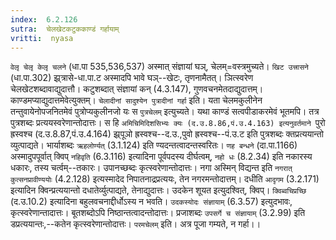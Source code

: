 ```yaml
---
index:  6.2.126
sutra:  चेलखेटकटुककाण्डं गर्हायाम्
vritti:  nyasa
---
```


`वेलृ चेलृ केलृ चलने` (धा.पा 535,536,537) अस्मात् संज्ञायां घञ्, चेलम्=वस्त्रमुच्यते। `खिट उत्त्रासने` (धा.पा.302) झ्र्त्रासे-धा.पा.ट अस्मादपि भावे घञ्--खेटः, तृणनामैतत्। ञित्स्वरेण चेलखेटशब्दावाद्युदात्तौ। कटुशब्दात् संज्ञायां कन् (4.3.147), गुणवचनमेतदाद्युदात्तम्। काण्डमप्याद्युदात्तमेवेत्युक्तम्।
`चेलादीनां सादुश्येन पुत्रादीनां गर्हा` इति। यता चेलमकुलीनेन तन्तुवायेनोपजनितमेवं पुत्रोप्यकुलीनजो यः स `पुत्रचेलम्` इत्युच्यते। यथा काण्डं सत्वपीडाकरमेवं भूतमपि। तत्र पुत्रशब्दः प्रत्ययस्वरेणान्तोदात्तः। स हि `अमिचिमिदिशसिभ्यः क्यः (द.उ.8.86,पं.उ.4.163) इत्यनुवर्तमाने `पुरो ह्रस्वश्च (द.उ.8.87,पं.उ.4.164) झ्र्पूञो ह्रस्वश्च--द.उ.,पुवो ह्रस्वश्च--पं.उ.ट इति पुत्रशब्दः क्तप्रत्ययान्तो व्युत्पाद्यते। भार्याशब्दः `ऋहलोर्ण्यत्` (3.1.124) इति ण्यदन्तत्वादन्तस्वरितः। `णह बन्धने` (दा.पा.1166) अस्मादुपपूर्वात् क्विप् `नहिवृति` (6.3.116) इत्यादिना पूर्वपदस्य दीर्घत्वम्, `नहो धः` (8.2.34) इति नकारस्य धकारः, तस्य चर्त्वम्--तकारः। उपानच्छब्दः कृत्स्वरेणान्तोदात्तः। नगा अस्मिन् विद्यन्त इति `नगरात् कुत्सनप्रावीण्ययोः` (4.2.128) इत्यस्मादेद निपातनाद्रप्रत्ययः, तेन नगरमन्तोदात्तम्। दधीति `आदृगम` (3.2.171) इत्यादिन क्विन्प्रत्ययान्तो दधातेर्व्युत्पाद्यते, तेनाद्युदात्तः। उदकेन शूयत इत्युदश्वित्, क्विप्। `क्विब्वचिप्रच्छि` (द.उ.10.2) इत्यादिना बहुलवचनाद्दीर्धोऽस्य न भवति। `उदकस्योदः संज्ञायाम्` (6.3.57) इत्युदभावः, कृत्स्वरेणान्तादात्तः। बूतशब्दोऽपि निष्ठान्तत्वादन्तोदात्तः। प्रजाशब्दः `उपसर्गे च संज्ञायाम्` (3.2.99) इति डप्रत्ययान्तः,--कतेन कृत्स्वरेणान्तोदात्तः।
`परमचेलम्` इति। अत्र पूजा गम्यते, न गर्हा।।

